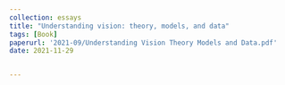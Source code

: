 ```yaml
---
collection: essays
title: "Understanding vision: theory, models, and data"
tags: [Book]
paperurl: '2021-09/Understanding Vision Theory Models and Data.pdf'
date: 2021-11-29


---
```



